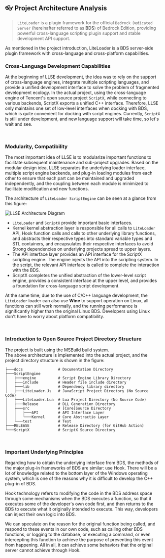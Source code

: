 ## 👓 Project Architecture Analysis

> `LiteLoader` is a plugin framework for the official `Bedrock Dedicated Server` (hereinafter referred to as **BDS**) of Bedrock Edition, providing powerful cross-language scripting plugin support and stable development API support.

As mentioned in the project introduction, LiteLoader is a BDS server-side plugin framework with cross-language and cross-platform capabilities.

### Cross-Language Development Capabilities

At the beginning of LLSE development, the idea was to rely on the support of cross-language engines, integrate multiple scripting languages, and provide a unified development interface to solve the problem of fragmented development ecology.
In the actual project, using the cross-language engine of Tencent's open source project `ScriptX`, while connecting to various backends, ScriptX exports a unified C++ interface.
Therefore, LLSE only maintains one set of low-level interfaces when docking with BDS, which is quite convenient for docking with script engines.
Currently, `ScriptX` is still under development, and new language support will take time, so let's wait and see.

<br>

### Modularity, Compatibility

The most important idea of ​​LLSE is to modularize important functions to facilitate subsequent maintenance and sub-project upgrades. Based on the modular design idea, LLSE separates the underlying loader interface, multiple script engine backends, and plug-in loading modules from each other to ensure that each part can be maintained and upgraded independently, and the coupling between each module is minimized to facilitate modification and new functions.

The architecture of `LiteLoader ScriptEngine` can be seen at a glance from this figure:

![LLSE Architecture Diagram](../assets/Structure.png)

- `LiteLoader` and `ScriptX` provide important basic interfaces.
- Kernel kernel abstraction layer is responsible for all calls to `LiteLoader` API, Hook function calls and calls to other underlying library functions, and abstracts their respective types into standard variable types and STL containers, and encapsulates their respective interfaces to avoid Strong dependencies on underlying projects spread to upper layers.
- The API interface layer provides an API interface for the ScriptX scripting engine. The engine injects the API into the scripting system. In the script, the relevant API interface is called to complete the interaction with the BDS.
- ScriptX completes the unified abstraction of the lower-level script engine, provides a consistent interface at the upper level, and provides a foundation for cross-language script development.

At the same time, due to the use of C/C++ language development, the `LiteLoader` loader can also use **Wine** to support operation on Linux, all functions can still work normally, and the running performance is significantly higher than the original Linux BDS. Developers using Linux don't have to worry about platform compatibility.

<br>

### Introduction to Open Source Project Directory Structure

The project is built using the MSBuild build system.  
The above architecture is implemented into the actual project, and the project directory structure is shown in the figure: 

```
├───docs				# Documentation Directory
├───ScriptEngine
│   ├───engine			# Script Engine Library Directory
│   ├───include			# Header file include directory
│   ├───lib				# Dependency library directory
│   ├───LiteLoader.Js	# JavaScript Project Directory (No Source Code)
│   ├───LiteLoader.Lua	# Lua Project Directory (No Source Code)
│   ├───Release			# DLL Generation Directory
│   ├───src				# [Core]Source Directory
│   │   ├───API			# API Interface Layer
│   │   └───Kernel		# Core Abstractio Layer
│   └───test			# Test
├───RELEASE				# Release Directory (for GitHub Action)
└───ScriptX				# ScriptX Source Directory
```

<br>

### Important Underlying Principles

Regarding how to obtain the underlying interface from BDS, the methods of the major plug-in frameworks of BDS are similar: use Hook. There will be a lot of knowledge related to the bottom layer of the Windows operating system, which is one of the reasons why it is difficult to develop the C++ plug-in of BDS.

Hook technology refers to modifying the code in the BDS address space through some mechanisms when the BDS executes a function, so that it executes some of the developer's own code first, and then returns to the BDS to execute what it originally intended to execute. This way, developers can inject their own logic into BDS.

We can speculate on the reason for the original function being called, and respond to these events in our own code, such as calling other BDS functions, or logging to the database, or executing a command, or even intercepting this function to achieve the purpose of preventing this event from happening. All in all, it can achieve some behaviors that the original server cannot achieve through Hook.
